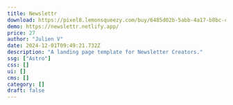 ```yaml
---
title: Newslettr
download: https://pixel8.lemonsqueezy.com/buy/6485d02b-5abb-4a17-b8bc-c684680af2a1
demo: https://newslettr.netlify.app/
price: 27
author: "Julien V"
date: 2024-12-01T09:49:21.732Z
description: "A landing page template for Newsletter Creators."
ssg: ["Astro"]
css: []
ui: []
cms: []
category: []
draft: false
---
```

